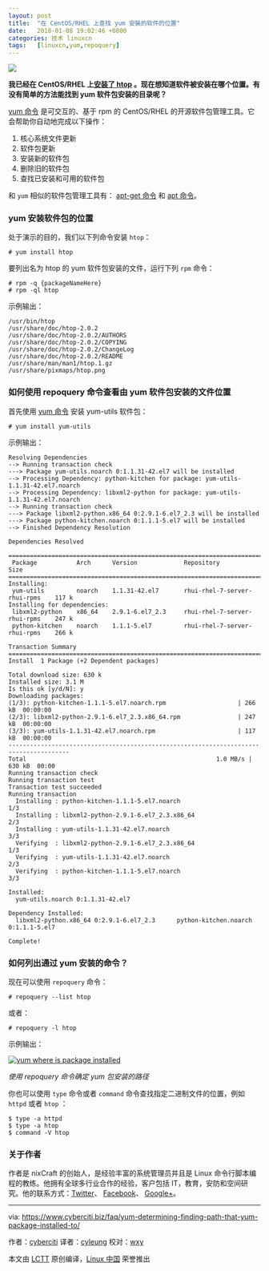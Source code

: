 ```yaml
---
layout: post
title:	"在 CentOS/RHEL 上查找 yum 安裝的软件的位置"
date:	2018-01-08 19:02:46 +0800 
categories:	技术 linuxcn 
tags:	[linuxcn,yum,repoquery]
---
```



![](/Asserts/Images//attachment/album/201801/08/190233wb83b9tmmqluulzu.jpg)


**我已经在 CentOS/RHEL 上[安装了 htop](https://www.cyberciti.biz/faq/centos-redhat-linux-install-htop-command-using-yum/) 。现在想知道软件被安装在哪个位置。有没有简单的方法能找到 yum 软件包安装的目录呢？**


[yum 命令](https://www.cyberciti.biz/faq/rhel-centos-fedora-linux-yum-command-howto/ "See Linux/Unix yum command examples for more info") 是可交互的、基于 rpm 的 CentOS/RHEL 的开源软件包管理工具。它会帮助你自动地完成以下操作：


1. 核心系统文件更新
2. 软件包更新
3. 安装新的软件包
4. 删除旧的软件包
5. 查找已安装和可用的软件包


和 `yum` 相似的软件包管理工具有： [apt-get 命令](https://www.cyberciti.biz/tips/linux-debian-package-management-cheat-sheet.html "See Linux/Unix apt-get command examples for more info") 和 [apt 命令](https://www.cyberciti.biz/faq/ubuntu-lts-debian-linux-apt-command-examples/ "See Linux/Unix apt command examples for more info")。


### yum 安装软件包的位置


处于演示的目的，我们以下列命令安装 `htop`：



```
# yum install htop

```

要列出名为 htop 的 yum 软件包安装的文件，运行下列 `rpm` 命令：



```
# rpm -q {packageNameHere}
# rpm -ql htop

```

示例输出：



```
/usr/bin/htop
/usr/share/doc/htop-2.0.2
/usr/share/doc/htop-2.0.2/AUTHORS
/usr/share/doc/htop-2.0.2/COPYING
/usr/share/doc/htop-2.0.2/ChangeLog
/usr/share/doc/htop-2.0.2/README
/usr/share/man/man1/htop.1.gz
/usr/share/pixmaps/htop.png

```

### 如何使用 repoquery 命令查看由 yum 软件包安装的文件位置


首先使用 [yum 命令](https://www.cyberciti.biz/faq/rhel-centos-fedora-linux-yum-command-howto/ "See Linux/Unix yum command examples for more info") 安装 yum-utils 软件包：



```
# yum install yum-utils

```

示例输出：



```
Resolving Dependencies
--> Running transaction check
---> Package yum-utils.noarch 0:1.1.31-42.el7 will be installed
--> Processing Dependency: python-kitchen for package: yum-utils-1.1.31-42.el7.noarch
--> Processing Dependency: libxml2-python for package: yum-utils-1.1.31-42.el7.noarch
--> Running transaction check
---> Package libxml2-python.x86_64 0:2.9.1-6.el7_2.3 will be installed
---> Package python-kitchen.noarch 0:1.1.1-5.el7 will be installed
--> Finished Dependency Resolution

Dependencies Resolved

=======================================================================================
 Package           Arch      Version             Repository                       Size
=======================================================================================
Installing:
 yum-utils         noarch    1.1.31-42.el7       rhui-rhel-7-server-rhui-rpms    117 k
Installing for dependencies:
 libxml2-python    x86_64    2.9.1-6.el7_2.3     rhui-rhel-7-server-rhui-rpms    247 k
 python-kitchen    noarch    1.1.1-5.el7         rhui-rhel-7-server-rhui-rpms    266 k

Transaction Summary
=======================================================================================
Install  1 Package (+2 Dependent packages)

Total download size: 630 k
Installed size: 3.1 M
Is this ok [y/d/N]: y
Downloading packages:
(1/3): python-kitchen-1.1.1-5.el7.noarch.rpm                    | 266 kB  00:00:00
(2/3): libxml2-python-2.9.1-6.el7_2.3.x86_64.rpm                | 247 kB  00:00:00
(3/3): yum-utils-1.1.31-42.el7.noarch.rpm                       | 117 kB  00:00:00
---------------------------------------------------------------------------------------
Total                                                     1.0 MB/s | 630 kB  00:00
Running transaction check
Running transaction test
Transaction test succeeded
Running transaction
  Installing : python-kitchen-1.1.1-5.el7.noarch                                   1/3
  Installing : libxml2-python-2.9.1-6.el7_2.3.x86_64                               2/3
  Installing : yum-utils-1.1.31-42.el7.noarch                                      3/3
  Verifying  : libxml2-python-2.9.1-6.el7_2.3.x86_64                               1/3
  Verifying  : yum-utils-1.1.31-42.el7.noarch                                      2/3
  Verifying  : python-kitchen-1.1.1-5.el7.noarch                                   3/3

Installed:
  yum-utils.noarch 0:1.1.31-42.el7

Dependency Installed:
  libxml2-python.x86_64 0:2.9.1-6.el7_2.3      python-kitchen.noarch 0:1.1.1-5.el7

Complete!

```

### 如何列出通过 yum 安装的命令？


现在可以使用 `repoquery` 命令：



```
# repoquery --list htop

```

或者：



```
# repoquery -l htop

```

示例输出：


[![yum where is package installed](/Asserts/Images//attachment/album/201801/08/190249i3go0mog3uminfuq.jpg)](https://www.cyberciti.biz/media/new/faq/2018/01/yum-where-is-package-installed.jpg)


*使用 repoquery 命令确定 yum 包安装的路径*


你也可以使用 `type` 命令或者 `command` 命令查找指定二进制文件的位置，例如 `httpd` 或者 `htop` ：



```
$ type -a httpd
$ type -a htop
$ command -V htop

```

### 关于作者


作者是 nixCraft 的创始人，是经验丰富的系统管理员并且是 Linux 命令行脚本编程的教练。他拥有全球多行业合作的经验，客户包括 IT，教育，安防和空间研究。他的联系方式：[Twitter](https://twitter.com/nixcraft)、 [Facebook](https://facebook.com/nixcraft)、 [Google+](https://plus.google.com/+CybercitiBiz)。




---


via: <https://www.cyberciti.biz/faq/yum-determining-finding-path-that-yum-package-installed-to/>


作者：[cyberciti](https://www.cyberciti.biz) 译者：[cyleung](https://github.com/cyleung) 校对：[wxy](https://github.com/wxy)


本文由 [LCTT](https://github.com/LCTT/TranslateProject) 原创编译，[Linux 中国](https://linux.cn/) 荣誉推出
